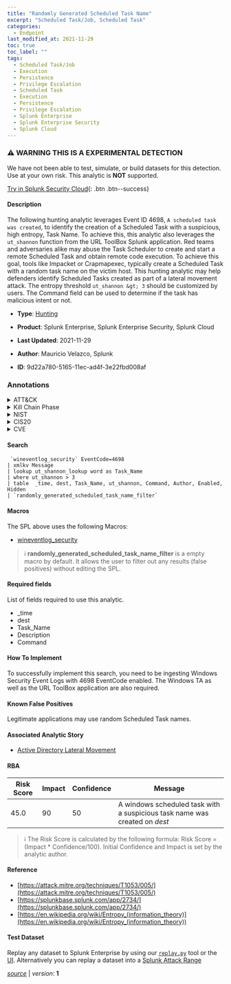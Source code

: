 ```yaml
---
title: "Randomly Generated Scheduled Task Name"
excerpt: "Scheduled Task/Job, Scheduled Task"
categories:
  - Endpoint
last_modified_at: 2021-11-29
toc: true
toc_label: ""
tags:
  - Scheduled Task/Job
  - Execution
  - Persistence
  - Privilege Escalation
  - Scheduled Task
  - Execution
  - Persistence
  - Privilege Escalation
  - Splunk Enterprise
  - Splunk Enterprise Security
  - Splunk Cloud
---
```


### :warning: WARNING THIS IS A EXPERIMENTAL DETECTION
We have not been able to test, simulate, or build datasets for this detection. Use at your own risk. This analytic is **NOT** supported.


[Try in Splunk Security Cloud](https://www.splunk.com/en_us/cyber-security.html){: .btn .btn--success}

#### Description

The following hunting analytic leverages Event ID 4698, `A scheduled task was created`, to identify the creation of a Scheduled Task with a suspicious, high entropy, Task Name. To achieve this, this analytic also leverages the `ut_shannon` function from the URL ToolBox Splunk application. Red teams and adversaries alike may abuse the Task Scheduler to create and start a remote Scheduled Task and obtain remote code execution. To achieve this goal, tools like Impacket or Crapmapexec, typically create a Scheduled Task with a random task name on the victim host. This hunting analytic may help defenders identify Scheduled Tasks created as part of a lateral movement attack. The entropy threshold `ut_shannon &gt; 3` should be customized by users. The Command field can be used to determine if the task has malicious intent or not.

- **Type**: [Hunting](https://github.com/splunk/security_content/wiki/Detection-Analytic-Types)
- **Product**: Splunk Enterprise, Splunk Enterprise Security, Splunk Cloud

- **Last Updated**: 2021-11-29
- **Author**: Mauricio Velazco, Splunk
- **ID**: 9d22a780-5165-11ec-ad4f-3e22fbd008af

### Annotations
<details>
  <summary>ATT&CK</summary>

<div markdown="1">

#### [ATT&CK](https://attack.mitre.org/)

| ID          | Technique   | Tactic         |
| ----------- | ----------- |--------------- |
| [T1053](https://attack.mitre.org/techniques/T1053/) | Scheduled Task/Job | Execution, Persistence, Privilege Escalation |

| [T1053.005](https://attack.mitre.org/techniques/T1053/005/) | Scheduled Task | Execution, Persistence, Privilege Escalation |

</div>
</details>


<details>
  <summary>Kill Chain Phase</summary>

<div markdown="1">

* Exploitation


</div>
</details>


<details>
  <summary>NIST</summary>

<div markdown="1">



</div>
</details>

<details>
  <summary>CIS20</summary>

<div markdown="1">



</div>
</details>

<details>
  <summary>CVE</summary>

<div markdown="1">


</div>
</details>


#### Search

```
 `wineventlog_security` EventCode=4698 
| xmlkv Message 
| lookup ut_shannon_lookup word as Task_Name 
| where ut_shannon > 3 
| table  _time, dest, Task_Name, ut_shannon, Command, Author, Enabled, Hidden 
| `randomly_generated_scheduled_task_name_filter`
```

#### Macros
The SPL above uses the following Macros:
* [wineventlog_security](https://github.com/splunk/security_content/blob/develop/macros/wineventlog_security.yml)

> :information_source:
> **randomly_generated_scheduled_task_name_filter** is a empty macro by default. It allows the user to filter out any results (false positives) without editing the SPL.



#### Required fields
List of fields required to use this analytic.
* _time
* dest
* Task_Name
* Description
* Command



#### How To Implement
To successfully implement this search, you need to be ingesting Windows Security Event Logs with 4698 EventCode enabled. The Windows TA as well as the URL ToolBox application are also required.
#### Known False Positives
Legitimate applications may use random Scheduled Task names.

#### Associated Analytic Story
* [Active Directory Lateral Movement](/stories/active_directory_lateral_movement)




#### RBA

| Risk Score  | Impact      | Confidence   | Message      |
| ----------- | ----------- |--------------|--------------|
| 45.0 | 90 | 50 | A windows scheduled task with a suspicious task name was created on $dest$ |


> :information_source:
> The Risk Score is calculated by the following formula: Risk Score = (Impact * Confidence/100). Initial Confidence and Impact is set by the analytic author.


#### Reference

* [https://attack.mitre.org/techniques/T1053/005/](https://attack.mitre.org/techniques/T1053/005/)
* [https://splunkbase.splunk.com/app/2734/](https://splunkbase.splunk.com/app/2734/)
* [https://en.wikipedia.org/wiki/Entropy_(information_theory)](https://en.wikipedia.org/wiki/Entropy_(information_theory))



#### Test Dataset
Replay any dataset to Splunk Enterprise by using our [`replay.py`](https://github.com/splunk/attack_data#using-replaypy) tool or the [UI](https://github.com/splunk/attack_data#using-ui).
Alternatively you can replay a dataset into a [Splunk Attack Range](https://github.com/splunk/attack_range#replay-dumps-into-attack-range-splunk-server)




[*source*](https://github.com/splunk/security_content/tree/develop/detections/experimental/endpoint/randomly_generated_scheduled_task_name.yml) \| *version*: **1**